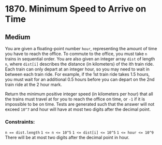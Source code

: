 # 1870. Minimum Speed to Arrive on Time

## Medium

You are given a floating-point number `hour`, representing the amount of time you have to reach the office. To commute
to the office, you must take `n` trains in sequential order. You are also given an integer array `dist` of length `n`,
where `dist[i]` describes the distance (in kilometers) of the ith train ride. Each train can only depart at an integer
hour, so you may need to wait in between each train ride. For example, if the 1st train ride takes 1.5 hours, you must
wait for an additional 0.5 hours before you can depart on the 2nd train ride at the 2 hour mark.

Return the minimum
positive integer speed (in kilometers per hour) that all the trains must travel at for you to reach the office on time,
or `-1` if it is impossible to be on time. Tests are generated such that the answer will not exceed `10^7` and hour will
have at most two digits after the decimal point.

### Constraints:

`n == dist.length`
`1 <= n <= 10^5`
`1 <= dist[i] <= 10^5`
`1 <= hour <= 10^9`
There will be at most two digits after the decimal point in hour.

